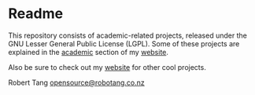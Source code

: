 Readme
=============

This repository consists of academic-related projects, released under the GNU Lesser General Public License (LGPL). Some of these projects are explained in the [academic](http://robotang.co.nz/miscellaneous/academic/) section of my [website](http://robotang.co.nz).

Also be sure to check out my [website](http://robotang.co.nz) for other cool projects.

Robert Tang <opensource@robotang.co.nz>
